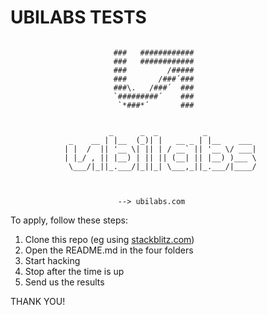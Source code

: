 # UBILABS TESTS


```

                       ###   ############    
                       ###   ############    
                       ###         /#####    
                       ###       /###´###    
                       ###\.   /###´  ###    
                       `#########´    ###    
                        `*###*´       ###   
           
           
                      _      _  _          _         
             _    __ | |__  (_)| |   __ _ | |__    ___ 
            | |  /  || '__ \| || | / __` || '__ \/ ___|
            | |_/ , || |__) | || || (__| || |__) )___ \
             \___/|_||_.___/|_||_| \___,_||_.___/|____/
           
           
           
                        --> ubilabs.com

```

To apply, follow these steps:

1. Clone this repo (eg using [stackblitz.com](https://stackblitz.com/github.com/ubilabs/tests))
2. Open the README.md in the four folders
3. Start hacking
4. Stop after the time is up
5. Send us the results

THANK YOU!

